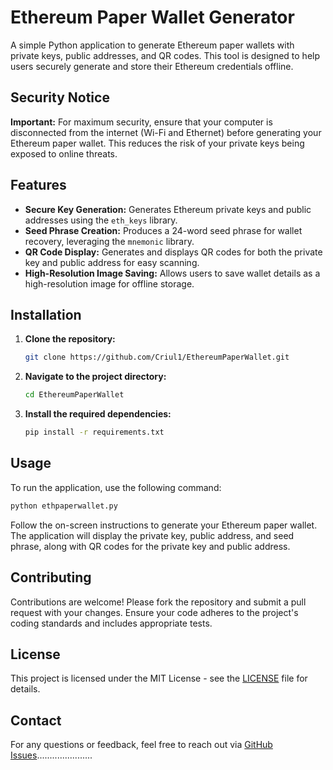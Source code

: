 # Ethereum Paper Wallet Generator

A simple Python application to generate Ethereum paper wallets with private keys, public addresses, and QR codes. This tool is designed to help users securely generate and store their Ethereum credentials offline.

## Security Notice

**Important:** For maximum security, ensure that your computer is disconnected from the internet (Wi-Fi and Ethernet) before generating your Ethereum paper wallet. This reduces the risk of your private keys being exposed to online threats.

## Features

- **Secure Key Generation:** Generates Ethereum private keys and public addresses using the `eth_keys` library.
- **Seed Phrase Creation:** Produces a 24-word seed phrase for wallet recovery, leveraging the `mnemonic` library.
- **QR Code Display:** Generates and displays QR codes for both the private key and public address for easy scanning.
- **High-Resolution Image Saving:** Allows users to save wallet details as a high-resolution image for offline storage.

## Installation

1. **Clone the repository:**
   ```bash
   git clone https://github.com/Criul1/EthereumPaperWallet.git
   ```
2. **Navigate to the project directory:**
   ```bash
   cd EthereumPaperWallet
   ```
3. **Install the required dependencies:**
   ```bash
   pip install -r requirements.txt
   ```

## Usage

To run the application, use the following command:
```bash
python ethpaperwallet.py
```

Follow the on-screen instructions to generate your Ethereum paper wallet. The application will display the private key, public address, and seed phrase, along with QR codes for the private key and public address.

## Contributing

Contributions are welcome! Please fork the repository and submit a pull request with your changes. Ensure your code adheres to the project's coding standards and includes appropriate tests.

## License

This project is licensed under the MIT License - see the [LICENSE](LICENSE) file for details.

## Contact

For any questions or feedback, feel free to reach out via [GitHub Issues](https://github.com/Criul1/EthereumPaperWallet/issues)......................
